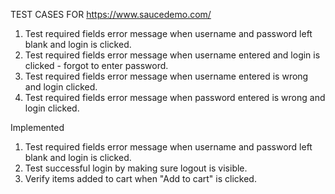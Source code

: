 TEST CASES FOR https://www.saucedemo.com/

1. Test required fields error message when username and password left blank and login is clicked.
2. Test required fields error message when username entered and login is clicked - forgot to enter password.
3. Test required fields error message when username entered is wrong and login clicked.
4. Test required fields error message when password entered is wrong and login clicked.

Implemented
1. Test required fields error message when username and password left blank and login is clicked.
2. Test successful login by making sure logout is visible.
3. Verify items added to cart when "Add to cart" is clicked.